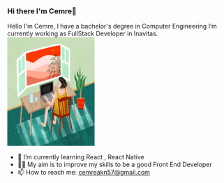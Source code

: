 ### Hi there I'm Cemre👋



Hello I'm Cemre,  I have a bachelor's degree in
Computer Engineering
I’m currently working as FullStack Developer in Inavitas.
<img src="worker.jpeg" width="200" height="250">
    				
- 🌱 I’m currently learning React , React Native                             
- 🧞‍♀️ My aim is to improve my skills to be a good Front End Developer
- 📫 How to reach me: cemreakn57@gmail.com


